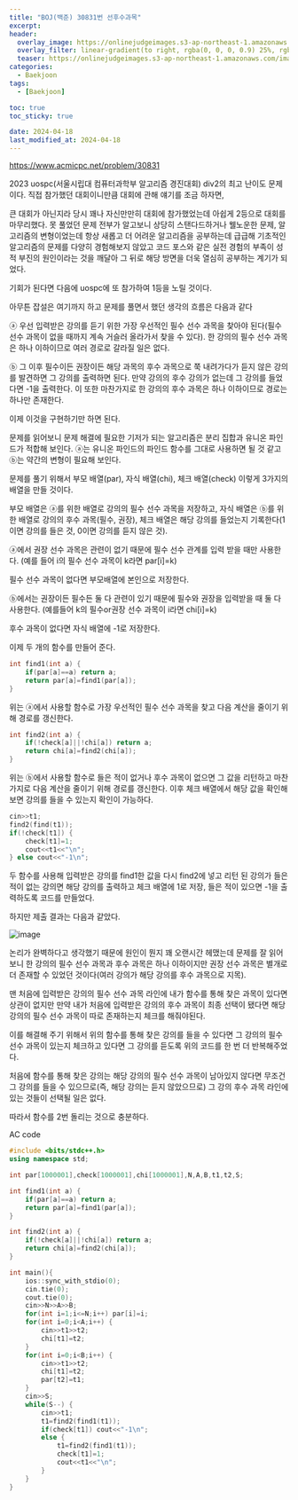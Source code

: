 ```yaml
---
title: "BOJ(백준) 30831번 선후수과목"
excerpt:
header:
  overlay_image: https://onlinejudgeimages.s3-ap-northeast-1.amazonaws.com/images/boj-og.png
  overlay_filter: linear-gradient(to right, rgba(0, 0, 0, 0.9) 25%, rgba(0, 0, 0, 0))
  teaser: https://onlinejudgeimages.s3-ap-northeast-1.amazonaws.com/images/boj-og.png
categories:
  - Baekjoon
tags:
  - [Baekjoon]

toc: true
toc_sticky: true

date: 2024-04-18
last_modified_at: 2024-04-18
---
```


<https://www.acmicpc.net/problem/30831>


2023 uospc(서울시립대 컴퓨터과학부 알고리즘 경진대회) div2의 최고 난이도 문제이다. 직접 참가했던 대회이니만큼 대회에 관해 얘기를 조금 하자면,

큰 대회가 아닌지라 당시 꽤나 자신만만히 대회에 참가했었는데 아쉽게 2등으로 대회를 마무리했다. 못 풀었던 문제 전부가 알고보니 상당히 스탠다드하거나 웰노운한 문제, 알고리즘의 변형이었는데 항상 새롭고 더 어려운 알고리즘을 공부하는데 급급해 기초적인 알고리즘의 문제를 다양히 경험해보지 않았고 코드 포스와 같은 실전 경험의 부족이 성적 부진의 원인이라는 것을 깨달아 그 뒤로 해당 방면을 더욱 열심히 공부하는 계기가 되었다.

기회가 된다면 다음에 uospc에 또 참가하여 1등을 노릴 것이다.

아무튼 잡설은 여기까지 하고 문제를 풀면서 했던 생각의 흐름은 다음과 같다

ⓐ 우선 입력받은 강의를 듣기 위한 가장 우선적인 필수 선수 과목을 찾아야 된다(필수 선수 과목이 없을 때까지 계속 거슬러 올라가서 찾을 수 있다). 한 강의의 필수 선수 과목은 하나 이하이므로 여러 경로로 갈라질 일은 없다.

ⓑ 그 이후 필수이든 권장이든 해당 과목의 후수 과목으로 쭉 내려가다가 듣지 않은 강의를 발견하면 그 강의를 출력하면 된다. 만약 강의의 후수 강의가 없는데 그 강의를 들었다면 -1을 출력한다. 이 또한 마찬가지로 한 강의의 후수 과목은 하나 이하이므로 경로는 하나만 존재한다.

이제 이것을 구현하기만 하면 된다.

문제를 읽어보니 문제 해결에 필요한 기저가 되는 알고리즘은 분리 집합과 유니온 파인드가 적합해 보인다. ⓐ는 유니온 파인드의 파인드 함수를 그대로 사용하면 될 것 같고 ⓑ는 약간의 변형이 필요해 보인다.

문제를 풀기 위해서 부모 배열(par), 자식 배열(chi), 체크 배열(check) 이렇게 3가지의 배열을 만들 것이다.

부모 배열은 ⓐ를 위한 배열로 강의의 필수 선수 과목을 저장하고, 자식 배열은 ⓑ를 위한 배열로 강의의 후수 과목(필수, 권장), 체크 배열은 해당 강의를 들었는지 기록한다(1이면 강의를 들은 것, 0이면 강의를 듣지 않은 것).

ⓐ에서 권장 선수 과목은 관련이 없기 때문에 필수 선수 관계를 입력 받을 때만 사용한다. (예를 들어 i의 필수 선수 과목이 k라면 par[i]=k)

필수 선수 과목이 없다면 부모배열에 본인으로 저장한다.

ⓑ에서는 권장이든 필수든 둘 다 관련이 있기 때문에 필수와 권장을 입력받을 때 둘 다 사용한다. (예를들어 k의 필수or권장 선수 과목이 i라면 chi[i]=k)

후수 과목이 없다면 자식 배열에 -1로 저장한다.

이제 두 개의 함수를 만들어 준다.

```cpp
int find1(int a) {
	if(par[a]==a) return a;
	return par[a]=find1(par[a]);
}
```
위는 ⓐ에서 사용할 함수로 가장 우선적인 필수 선수 과목을 찾고 다음 계산을 줄이기 위해 경로를 갱신한다.

```cpp
int find2(int a) {
	if(!check[a]||!chi[a]) return a;
	return chi[a]=find2(chi[a]);
}
```
위는 ⓑ에서 사용할 함수로 들은 적이 없거나 후수 과목이 없으면 그 값을 리턴하고 마찬가지로 다음 계산을 줄이기 위해 경로를 갱신한다. 이후 체크 배열에서 해당 값을 확인해보면 강의를 들을 수 있는지 확인이 가능하다.

```cpp
cin>>t1;
find2(find(t1));
if(!check[t1]) {
	check[t1]=1;
    cout<<t1<<"\n";
} else cout<<"-1\n";
```
두 함수를 사용해 입력받은 강의를 find1한 값을 다시 find2에 넣고 리턴 된 강의가 들은 적이 없는 강의면 해당 강의를 출력하고 체크 배열에 1로 저장, 들은 적이 있으면 -1을 출력하도록 코드를 만들었다. 

하지만 제출 결과는 다음과 같았다.

![image](https://img1.daumcdn.net/thumb/R1280x0/?scode=mtistory2&fname=https%3A%2F%2Fblog.kakaocdn.net%2Fdn%2FbiGocS%2FbtsEHFCo3Ze%2FspAknitANzNvdcmd9fW1uK%2Fimg.png)

논리가 완벽하다고 생각했기 때문에 원인이 뭔지 꽤 오랜시간 헤맸는데 문제를 잘 읽어보니 한 강의의 필수 선수 과목과 후수 과목은 하나 이하이지만 권장 선수 과목은 별개로 더 존재할 수 있었던 것이다(여러 강의가 해당 강의를 후수 과목으로 지목).

맨 처음에 입력받은 강의의 필수 선수 과목 라인에 내가 함수를 통해 찾은 과목이 있다면 상관이 없지만 만약 내가 처음에 입력받은 강의의 후수 과목이 최종 선택이 됐다면 해당 강의의 필수 선수 과목이 따로 존재하는지 체크를 해줘야된다.

이를 해결해 주기 위해서 위의 함수를 통해 찾은 강의를 들을 수 있다면 그 강의의 필수 선수 과목이 있는지 체크하고 있다면 그 강의를 듣도록 위의 코드를 한 번 더 반복해주었다.

처음에 함수를 통해 찾은 강의는 해당 강의의 필수 선수 과목이 남아있지 않다면 무조건 그 강의를 들을 수 있으므로(즉, 해당 강의는 듣지 않았으므로) 그 강의 후수 과목 라인에 있는 것들이 선택될 일은 없다.

따라서 함수를 2번 돌리는 것으로 충분하다.

AC code
```cpp
#include <bits/stdc++.h>
using namespace std;

int par[1000001],check[1000001],chi[1000001],N,A,B,t1,t2,S;

int find1(int a) {
	if(par[a]==a) return a;
	return par[a]=find1(par[a]);
}

int find2(int a) {
	if(!check[a]||!chi[a]) return a;
	return chi[a]=find2(chi[a]);
}

int main(){
	ios::sync_with_stdio(0);
	cin.tie(0);
	cout.tie(0);
	cin>>N>>A>>B;
	for(int i=1;i<=N;i++) par[i]=i;
	for(int i=0;i<A;i++) {
		cin>>t1>>t2;
		chi[t1]=t2;
	}
	for(int i=0;i<B;i++) {
		cin>>t1>>t2;
		chi[t1]=t2;
		par[t2]=t1;
	}
	cin>>S;
	while(S--) {
		cin>>t1;
		t1=find2(find1(t1));
		if(check[t1]) cout<<"-1\n";
		else {
			t1=find2(find1(t1));
			check[t1]=1;
			cout<<t1<<"\n"; 
		}
	}
}
```